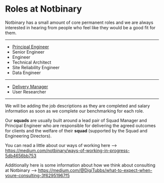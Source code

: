 # Roles at Notbinary


Notbinary has a small amount of core permanent roles and we are always interested in hearing from people who feel like they would be a good fit for them.

---

- [Principal Engineer](https://github.com/notbinary/job-roles/blob/master/principal-engineer.md) 
- Senior Engineer
- Engineer
- Technical Architect
- Site Reliability Engineer
- Data Engineer
---
- [Delivery Manager](https://github.com/notbinary/job-roles/blob/master/squad-manager.md) 
- User Researcher 

---

We will be adding the job descriptions as they are completed and salary information as soon as we complete our benchmarking for each role.

Our **squads** are usually built around a lead pair of Squad Manager and Principal Engineer who are responsible for delivering the agreed outcomes for clients and the welfare of their **squad** (supported by the Squad and Engineering Directors).

You can read a little about our ways of working here --> https://medium.com/notbinary/ways-of-working-in-progress-5db4656bb753

Additionally here is some information about how we think about consulting at Notbinary --> https://medium.com/@DigiTubbs/what-to-expect-when-youre-consulting-3f62951967f5
